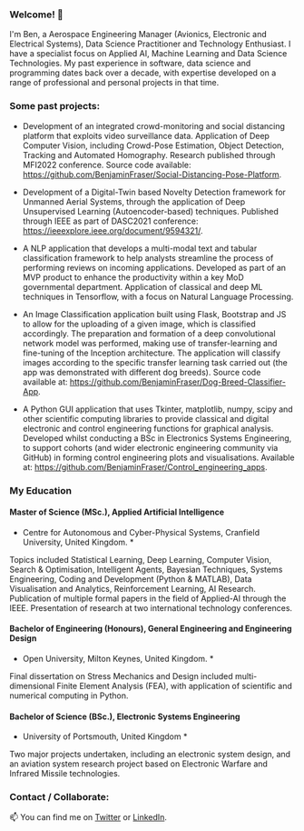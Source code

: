 ### Welcome! 👋

I'm Ben, a Aerospace Engineering Manager (Avionics, Electronic and Electrical Systems), Data Science Practitioner and Technology Enthusiast. I have a specialist focus on Applied AI, Machine Learning and Data Science Technologies. My past experience in software, data science and programming dates back over a decade, with expertise developed on a range of professional and personal projects in that time.


### Some past projects:

- Development of an integrated crowd-monitoring and social distancing platform that exploits video surveillance data. Application of Deep Computer Vision, including Crowd-Pose Estimation, Object Detection, Tracking and Automated Homography. Research published through MFI2022 conference. Source code available: https://github.com/BenjaminFraser/Social-Distancing-Pose-Platform.

- Development of a Digital-Twin based Novelty Detection framework for Unmanned Aerial Systems, through the application of Deep Unsupervised Learning (Autoencoder-based) techniques. Published through IEEE as part of DASC2021 conference: https://ieeexplore.ieee.org/document/9594321/.

- A NLP application that develops a multi-modal text and tabular classification framework to help analysts streamline the process of performing reviews on incoming applications. Developed as part of an MVP product to enhance the productivity within a key MoD governmental department. Application of classical and deep ML techniques in Tensorflow, with a focus on Natural Language Processing.

- An Image Classification application built using Flask, Bootstrap and JS to allow for the uploading of a given image, which is classified accordingly. The preparation and formation of a deep convolutional network model was performed, making use of transfer-learning and fine-tuning of the Inception architecture. The application will classify images according to the specific transfer learning task carried out (the app was demonstrated with different dog breeds). Source code available at: https://github.com/BenjaminFraser/Dog-Breed-Classifier-App.

- A Python GUI application that uses Tkinter, matplotlib, numpy, scipy and other scientific computing libraries to provide classical and digital electronic and control engineering functions for graphical analysis. Developed whilst conducting a BSc in Electronics Systems Engineering, to support cohorts (and wider electronic engineering community via GitHub) in forming control engineering plots and visualisations. Available at: https://github.com/BenjaminFraser/Control_engineering_apps. 


### My Education

#### Master of Science (MSc.), Applied Artificial Intelligence

* Centre for Autonomous and Cyber-Physical Systems, Cranfield University, United Kingdom. *

Topics included Statistical Learning, Deep Learning, Computer Vision, Search & Optimisation, Intelligent Agents, Bayesian Techniques, Systems Engineering, Coding and Development (Python & MATLAB), Data Visualisation and Analytics, Reinforcement Learning, AI Research. Publication of multiple formal papers in the field of Applied-AI through the IEEE. Presentation of research at two international technology conferences.


#### Bachelor of Engineering (Honours), General Engineering and Engineering Design

* Open University, Milton Keynes, United Kingdom. *

Final dissertation on Stress Mechanics and Design included multi-dimensional Finite Element Analysis (FEA), with application of scientific and numerical computing in Python.


#### Bachelor of Science (BSc.), Electronic Systems Engineering

* University of Portsmouth, United Kingdom *

Two major projects undertaken, including an electronic system design, and an aviation system research project based on Electronic Warfare and Infrared Missile technologies.


### Contact / Collaborate:

📫 You can find me on [Twitter](https://twitter.com/BenFraser613) or [LinkedIn](https://www.linkedin.com/in/ben-fraser613).